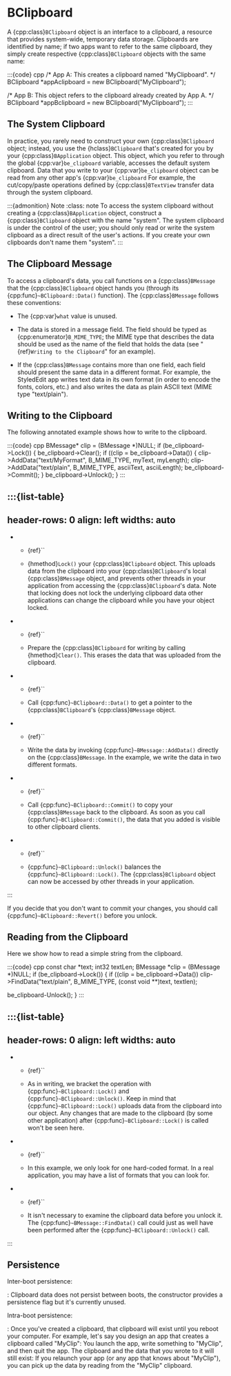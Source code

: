 # BClipboard

A {cpp:class}`BClipboard` object is an interface to a clipboard, a resource
that provides system-wide, temporary data storage. Clipboards are
identified by name; if two apps want to refer to the same clipboard, they
simply create respective {cpp:class}`BClipboard` objects with the same
name:

:::{code} cpp
/* App A: This creates a clipboard named "MyClipboard". */
BClipboard *appAclipboard = new BClipboard("MyClipboard");

/* App B: This object refers to the clipboard already created
   by App A. */
BClipboard *appBclipboard = new BClipboard("MyClipboard");
:::

## The System Clipboard

In practice, you rarely need to construct your own {cpp:class}`BClipboard`
object; instead, you use the {hclass}`BClipboard` that's created for you by
your {cpp:class}`BApplication` object. This object, which you refer to
through the global {cpp:var}`be_clipboard` variable, accesses the default
system clipboard. Data that you write to your {cpp:var}`be_clipboard`
object can be read from any other app's {cpp:var}`be_clipboard` For
example, the cut/copy/paste operations defined by {cpp:class}`BTextView`
transfer data through the system clipboard.

:::{admonition} Note
:class: note
To access the system clipboard without creating a {cpp:class}`BApplication`
object, construct a {cpp:class}`BClipboard` object with the name "system".
The system clipboard is under the control of the user; you should only read
or write the system clipboard as a direct result of the user's actions. If
you create your own clipboards don't name them "system".
:::

## The Clipboard Message

To access a clipboard's data, you call functions on a {cpp:class}`BMessage`
that the {cpp:class}`BClipboard` object hands you (through its
{cpp:func}`~BClipboard::Data()` function). The {cpp:class}`BMessage`
follows these conventions:

- The {cpp:var}`what` value is unused.

- The data is stored in a message field. The field should be typed as
  {cpp:enumerator}`B_MIME_TYPE`; the MIME type that describes the data
  should be used as the name of the field that holds the data (see
  "{ref}`Writing to the Clipboard`" for an example).

- If the {cpp:class}`BMessage` contains more than one field, each field
  should present the same data in a different format. For example, the
  StyledEdit app writes text data in its own format (in order to encode the
  fonts, colors, etc.) and also writes the data as plain ASCII text (MIME
  type "text/plain").

## Writing to the Clipboard

The following annotated example shows how to write to the clipboard.

:::{code} cpp
BMessage* clip = (BMessage *)NULL;
  if (be_clipboard->Lock()) {
    be_clipboard->Clear();
    if ((clip = be_clipboard->Data()) {
       clip->AddData("text/MyFormat", B_MIME_TYPE, myText,
                     myLength);
       clip->AddData("text/plain", B_MIME_TYPE, asciiText,
                     asciiLength);
       be_clipboard->Commit();
    }
    be_clipboard->Unlock();
 }
:::

:::{list-table}
---
header-rows: 0
align: left
widths: auto
---
-
	- {ref}``

	- {hmethod}`Lock()` your {cpp:class}`BClipboard` object. This uploads data
		from the clipboard into your {cpp:class}`BClipboard`'s local
		{cpp:class}`BMessage` object, and prevents other threads in your
		application from accessing the {cpp:class}`BClipboard`'s data. Note that
		locking does not lock the underlying clipboard data other applications can
		change the clipboard while you have your object locked.
-
	- {ref}``

	- Prepare the {cpp:class}`BClipboard` for writing by calling
		{hmethod}`Clear()`. This erases the data that was uploaded from the
		clipboard.
-
	- {ref}``

	- Call {cpp:func}`~BClipboard::Data()` to get a pointer to the
		{cpp:class}`BClipboard`'s {cpp:class}`BMessage` object.
-
	- {ref}``

	- Write the data by invoking {cpp:func}`~BMessage::AddData()` directly on the
		{cpp:class}`BMessage`. In the example, we write the data in two different
		formats.
-
	- {ref}``

	- Call {cpp:func}`~BClipboard::Commit()` to copy your {cpp:class}`BMessage`
		back to the clipboard. As soon as you call
		{cpp:func}`~BClipboard::Commit()`, the data that you added is visible to
		other clipboard clients.
-
	- {ref}``

	- {cpp:func}`~BClipboard::Unlock()` balances the
		{cpp:func}`~BClipboard::Lock()`. The {cpp:class}`BClipboard` object can now
		be accessed by other threads in your application.

:::

If you decide that you don't want to commit your changes, you should call
{cpp:func}`~BClipboard::Revert()` before you unlock.

## Reading from the Clipboard

Here we show how to read a simple string from the clipboard.

:::{code} cpp
const char *text;
int32 textLen;
BMessage *clip = (BMessage *)NULL;
 if (be_clipboard->Lock()) {
   if ((clip = be_clipboard->Data())
      clip->FindData("text/plain", B_MIME_TYPE,
          (const void **)text, textlen);

   be_clipboard-Unlock();
}
:::

:::{list-table}
---
header-rows: 0
align: left
widths: auto
---
-
	- {ref}``

	- As in writing, we bracket the operation with
		{cpp:func}`~BClipboard::Lock()` and {cpp:func}`~BClipboard::Unlock()`. Keep
		in mind that {cpp:func}`~BClipboard::Lock()` uploads data from the
		clipboard into our object. Any changes that are made to the clipboard (by
		some other application) after {cpp:func}`~BClipboard::Lock()` is called
		won't be seen here.
-
	- {ref}``

	- In this example, we only look for one hard-coded format. In a real
		application, you may have a list of formats that you can look for.
-
	- {ref}``

	- It isn't necessary to examine the clipboard data before you unlock it. The
		{cpp:func}`~BMessage::FindData()` call could just as well have been
		performed after the {cpp:func}`~BClipboard::Unlock()` call.

:::

## Persistence

Inter-boot persistence:

: Clipboard data does not persist between boots, the constructor provides a
persistence flag but it's currently unused.

Intra-boot persistence:

: Once you've created a clipboard, that clipboard will exist until you reboot
your computer. For example, let's say you design an app that creates a
clipboard called "MyClip": You launch the app, write something to "MyClip",
and then quit the app. The clipboard and the data that you wrote to it will
still exist: If you relaunch your app (or any app that knows about
"MyClip"), you can pick up the data by reading from the "MyClip" clipboard.
